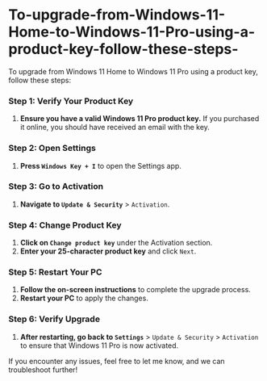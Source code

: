 # To-upgrade-from-Windows-11-Home-to-Windows-11-Pro-using-a-product-key-follow-these-steps-


To upgrade from Windows 11 Home to Windows 11 Pro using a product key, follow these steps:

### Step 1: Verify Your Product Key
1. **Ensure you have a valid Windows 11 Pro product key.** If you purchased it online, you should have received an email with the key.

### Step 2: Open Settings
1. **Press `Windows Key + I`** to open the Settings app.

### Step 3: Go to Activation
1. **Navigate to `Update & Security`** > `Activation`.

### Step 4: Change Product Key
1. **Click on `Change product key`** under the Activation section.
2. **Enter your 25-character product key** and click `Next`.

### Step 5: Restart Your PC
1. **Follow the on-screen instructions** to complete the upgrade process.
2. **Restart your PC** to apply the changes.

### Step 6: Verify Upgrade
1. **After restarting, go back to `Settings`** > `Update & Security` > `Activation` to ensure that Windows 11 Pro is now activated.

If you encounter any issues, feel free to let me know, and we can troubleshoot further!
